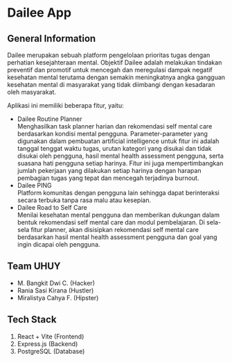 # Dailee App

## General Information
Dailee merupakan sebuah platform pengelolaan prioritas tugas dengan perhatian kesejahteraan mental. Objektif Dailee adalah melakukan tindakan preventif dan promotif untuk mencegah dan meregulasi dampak negatif kesehatan mental terutama dengan semakin meningkatnya angka gangguan kesehatan mental di masyarakat yang tidak diimbangi dengan kesadaran oleh masyarakat.

Aplikasi ini memiliki beberapa fitur, yaitu:
- Dailee Routine Planner<br>
Menghasilkan task planner harian dan rekomendasi self mental care berdasarkan kondisi mental pengguna. Parameter-parameter yang digunakan dalam pembuatan artificial intelligence untuk fitur ini adalah tanggal tenggat waktu tugas, urutan kategori yang disukai dan tidak disukai oleh pengguna, hasil mental health assessment pengguna, serta suasana hati pengguna setiap harinya. Fitur ini juga mempertimbangkan jumlah pekerjaan yang dilakukan setiap harinya dengan harapan pembagian tugas yang tepat dan mencegah terjadinya burnout.
- Dailee PING <br>
Platform komunitas dengan pengguna lain sehingga dapat berinteraksi secara terbuka tanpa rasa malu atau kesepian.
- Dailee Road to Self Care <br>
Menilai kesehatan mental pengguna dan memberikan dukungan dalam bentuk rekomendasi self mental care dan modul pembelajaran. Di sela-sela fitur planner, akan disisipkan rekomendasi self mental care berdasarkan hasil mental health assessment pengguna dan goal yang ingin dicapai oleh pengguna.

## Team UHUY
- M. Bangkit Dwi C. (Hacker)
- Rania Sasi Kirana (Hustler)
- Miralistya Cahya F. (Hipster)

## Tech Stack
1. React + Vite (Frontend)
2. Express.js (Backend)
3. PostgreSQL (Database)
